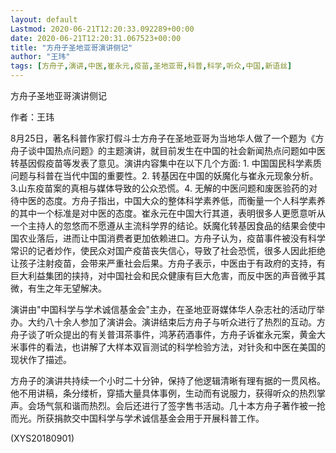 ```yaml
---
layout: default
Lastmod: 2020-06-21T12:20:33.092289+00:00
date: 2020-06-21T12:20:31.067523+00:00
title: "方舟子圣地亚哥演讲侧记"
author: "王玮"
tags: [方舟子,演讲,中医,崔永元,疫苗,圣地亚哥,科普,科学,听众,中国,新语丝]
---
```


方舟子圣地亚哥演讲侧记

作者：王玮

8月25日，著名科普作家打假斗士方舟子在圣地亚哥为当地华人做了一个题为《方舟子谈中国热点问题》的主题演讲，就目前发生在中国的社会新闻热点问题如中医转基因假疫苗等发表了意见。演讲内容集中在以下几个方面: 1. 中国国民科学素质问题与科普在当代中国的重要性。2. 转基因在中国的妖魔化与崔永元现象分析。3.山东疫苗案的真相与媒体导致的公众恐慌。4. 无解的中医问题和废医验药的对待中医的态度。方舟子指出，中国大众的整体科学素养低，而衡量一个人科学素养的其中一个标准是对中医的态度。崔永元在中国大行其道，表明很多人更愿意听从一个主持人的忽悠而不愿遵从主流科学界的结论。妖魔化转基因食品的结果会使中国农业落后，进而让中国消费者更加依赖进口。方舟子认为，疫苗事件被没有科学常识的记者炒作，使民众对国产疫苗丧失信心，导致了社会恐慌，很多人因此拒绝让孩子注射疫苗，会带来严重社会后果。方舟子表示，中医由于有政府的支持，有巨大利益集团的挟持，对中国社会和民众健康有巨大危害，而反中医的声音微乎其微，有生之年无望解决。

演讲由"中国科学与学术诚信基金会"主办，在圣地亚哥媒体华人杂志社的活动厅举办。大约八十余人参加了演讲会。演讲结束后方舟子与听众进行了热烈的互动。方舟子谈了听众提出的有关普洱茶事件，鸿茅药酒事件，方舟子诉崔永元案，黄金大米事件的看法，也讲解了大样本双盲测试的科学检验方法，对针灸和中医在美国的现状作了描述。

方舟子的演讲共持续一个小时二十分钟，保持了他逻辑清晰有理有据的一贯风格。他不用讲稿，条分缕析，穿插大量具体事例，生动而有说服力，获得听众的热烈掌声。会场气氛和谐而热烈。会后还进行了签字售书活动。几十本方舟子著作被一抢而光。所获捐款交中国科学与学术诚信基金会用于开展科普工作。

(XYS20180901)

